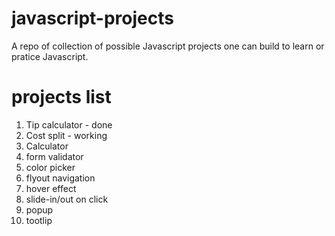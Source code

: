 # javascript-projects

A repo of collection of possible Javascript projects one can build to learn or
pratice Javascript.

# projects list

1. Tip calculator - done
2. Cost split - working
3. Calculator
4. form validator
5. color picker
6. flyout navigation
7. hover effect
8. slide-in/out on click
9. popup
10. tootlip
